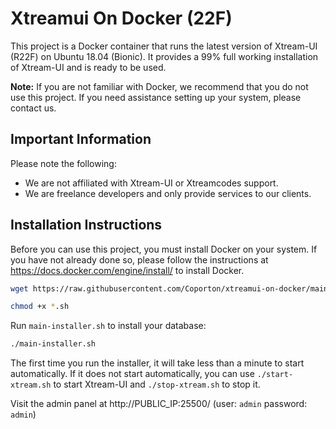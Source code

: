 # Xtreamui On Docker (22F)

This project is a Docker container that runs the latest version of Xtream-UI (R22F) on Ubuntu 18.04 (Bionic). It provides a 99% full working installation of Xtream-UI and is ready to be used.

**Note:** If you are not familiar with Docker, we recommend that you do not use this project. If you need assistance setting up your system, please contact us.

## Important Information
Please note the following:

- We are not affiliated with Xtream-UI or Xtreamcodes support.
- We are freelance developers and only provide services to our clients.

## Installation Instructions
Before you can use this project, you must install Docker on your system. If you have not already done so, please follow the instructions at https://docs.docker.com/engine/install/ to install Docker.

```bash
wget https://raw.githubusercontent.com/Coporton/xtreamui-on-docker/main/main-installer.sh
```
```bash
chmod +x *.sh
```
Run `main-installer.sh` to install your database:
```bash
./main-installer.sh
```
The first time you run the installer, it will take less than a minute to start automatically. If it does not start automatically, you can use `./start-xtream.sh` to start Xtream-UI and `./stop-xtream.sh` to stop it.


Visit the admin panel at http://PUBLIC_IP:25500/ (user: `admin` password: `admin`)
